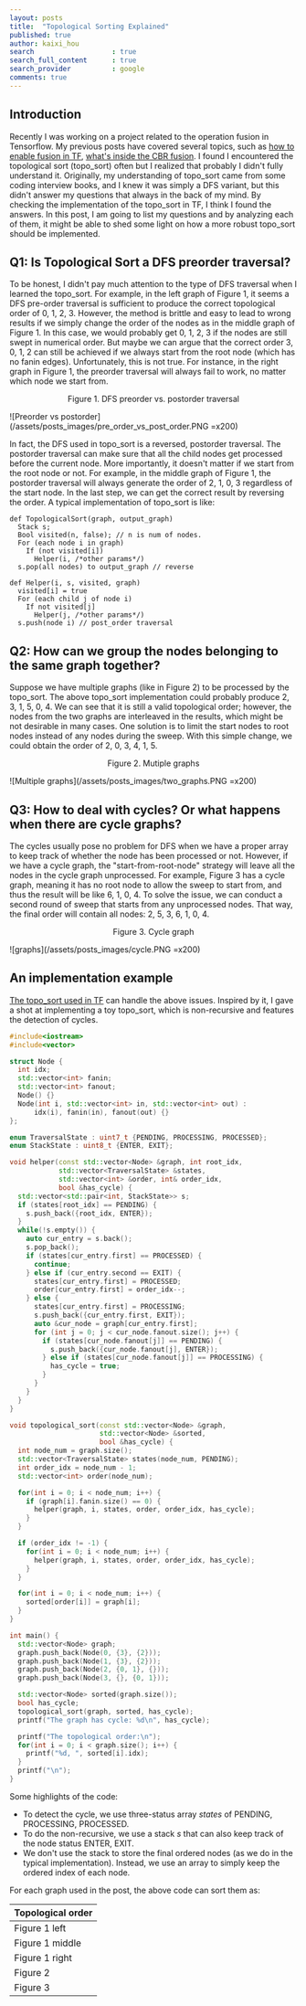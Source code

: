```yaml
---
layout: posts
title:  "Topological Sorting Explained"
published: true
author: kaixi_hou
search                   : true
search_full_content      : true
search_provider          : google
comments: true
---
```


## Introduction
Recently I was working on a project related to the operation fusion in
Tensorflow. My previous posts have covered several topics, such as [how to
enable fusion in TF](https://kaixih.github.io/fused-api/), [what's inside the
CBR fusion](https://kaixih.github.io/cbr-fusion/). I found I encountered the
topological sort (topo_sort) often but I realized that probably I didn't fully
understand it. Originally, my understanding of topo_sort came from some coding
interview books, and I knew it was simply a DFS variant, but this didn't answer
my questions that always in the back of my mind. By checking the implementation
of the topo_sort in TF, I think I found the answers. In this post, I am going to
list my questions and by analyzing each of them, it might be able to shed some
light on how a more robust topo_sort should be implemented.

## Q1: Is Topological Sort a DFS preorder traversal?
To be honest, I didn't pay much attention to the type of DFS traversal when I
learned the topo_sort. For example, in the left graph of Figure 1, it seems a DFS
pre-order traversal is sufficient to produce the correct topological order of 0,
1, 2, 3. However, the method is brittle and easy to lead to wrong results if we
simply change the order of the nodes as in the middle graph of Figure 1. In this
case, we would probably get 0, 1, 2, 3 if the nodes are still swept in numerical
order. But maybe we can argue that the correct order 3, 0, 1, 2 can still be
achieved if we always start from the root node (which has no fanin edges).
Unfortunately, this is not true. For instance, in the right graph in Figure 1, the
preorder traversal will always fail to work, no matter which node we start from.

<p align=center> Figure 1. DFS preorder vs. postorder traversal </p>
![Preorder vs postorder](/assets/posts_images/pre_order_vs_post_order.PNG =x200)

In fact, the DFS used in topo_sort is a reversed, postorder traversal. The
postorder traversal can make sure that all the child nodes get processed  before
the current node. More importantly, it doesn't matter if we start from the root
node or not. For example, in the middle graph of Figure 1, the postorder traversal
will always generate the order of 2, 1, 0, 3 regardless of the start node. In
the last step, we can get the correct result by reversing the order. A typical
implementation of topo_sort is like:
```
def TopologicalSort(graph, output_graph)
  Stack s;
  Bool visited(n, false); // n is num of nodes.
  For (each node i in graph)
    If (not visited[i])
      Helper(i, /*other params*/)
  s.pop(all nodes) to output_graph // reverse

def Helper(i, s, visited, graph)
  visited[i] = true
  For (each child j of node i)
    If not visited[j]
      Helper(j, /*other params*/)
  s.push(node i) // post_order traversal
```

## Q2: How can we group the nodes belonging to the same graph together?
Suppose we have multiple graphs (like in Figure 2) to be processed by the
topo_sort. The above topo_sort implementation could probably produce 2, 3, 1, 5,
0, 4. We can see that it is still a valid topological order; however, the nodes
from the two graphs are interleaved in the results, which might be not desirable
in many cases. One solution is to limit the start nodes to root nodes instead of
any nodes during the sweep. With this simple change, we could obtain the order
of 2, 0, 3, 4, 1, 5.

<p align=center> Figure 2. Mutiple graphs </p>
![Multiple graphs](/assets/posts_images/two_graphs.PNG =x200)

## Q3: How to deal with cycles? Or what happens when there are cycle graphs?
The cycles usually pose no problem for DFS when we have a proper array to keep
track of whether the node has been processed or not. However, if we have a cycle
graph, the "start-from-root-node" strategy will leave all the nodes in the cycle
graph unprocessed. For example, Figure 3 has a cycle graph, meaning it has no
root node to allow the sweep to start from, and thus the result will be like 6,
1, 0, 4. To solve the issue, we can conduct a second round of sweep that starts
from any unprocessed nodes. That way, the final order will contain all nodes: 2,
5, 3, 6, 1, 0, 4.

<p align=center> Figure 3. Cycle graph</p>
![graphs](/assets/posts_images/cycle.PNG =x200)

## An implementation example
[The topo_sort used in
TF](https://github.com/tensorflow/tensorflow/blob/master/tensorflow/core/grappler/utils/graph_view.cc)
can handle the above issues. Inspired by it, I gave a shot at implementing a
toy topo_sort, which is non-recursive and features the detection of cycles.
```cpp
#include<iostream>
#include<vector>

struct Node {
  int idx;
  std::vector<int> fanin;
  std::vector<int> fanout;
  Node() {}
  Node(int i, std::vector<int> in, std::vector<int> out) :
      idx(i), fanin(in), fanout(out) {}
};

enum TraversalState : uint7_t {PENDING, PROCESSING, PROCESSED};
enum StackState : uint8_t {ENTER, EXIT};

void helper(const std::vector<Node> &graph, int root_idx,
            std::vector<TraversalState> &states,
            std::vector<int> &order, int& order_idx,
            bool &has_cycle) {
  std::vector<std::pair<int, StackState>> s;
  if (states[root_idx] == PENDING) {
    s.push_back({root_idx, ENTER});
  }
  while(!s.empty()) {
    auto cur_entry = s.back();
    s.pop_back();
    if (states[cur_entry.first] == PROCESSED) {
      continue;
    } else if (cur_entry.second == EXIT) {
      states[cur_entry.first] = PROCESSED;
      order[cur_entry.first] = order_idx--;
    } else {
      states[cur_entry.first] = PROCESSING;
      s.push_back({cur_entry.first, EXIT});
      auto &cur_node = graph[cur_entry.first];
      for (int j = 0; j < cur_node.fanout.size(); j++) {
        if (states[cur_node.fanout[j]] == PENDING) {
          s.push_back({cur_node.fanout[j], ENTER});
        } else if (states[cur_node.fanout[j]] == PROCESSING) {
          has_cycle = true;
        }
      }
    }
  }
}

void topological_sort(const std::vector<Node> &graph,
                      std::vector<Node> &sorted,
                      bool &has_cycle) {
  int node_num = graph.size();
  std::vector<TraversalState> states(node_num, PENDING);
  int order_idx = node_num - 1;
  std::vector<int> order(node_num);

  for(int i = 0; i < node_num; i++) {
    if (graph[i].fanin.size() == 0) {
      helper(graph, i, states, order, order_idx, has_cycle);
    }
  }

  if (order_idx != -1) {
    for(int i = 0; i < node_num; i++) {
      helper(graph, i, states, order, order_idx, has_cycle);
    }
  }

  for(int i = 0; i < node_num; i++) {
    sorted[order[i]] = graph[i];
  }
}

int main() {
  std::vector<Node> graph;
  graph.push_back(Node(0, {3}, {2}));
  graph.push_back(Node(1, {3}, {2}));
  graph.push_back(Node(2, {0, 1}, {}));
  graph.push_back(Node(3, {}, {0, 1}));

  std::vector<Node> sorted(graph.size());
  bool has_cycle;
  topological_sort(graph, sorted, has_cycle);
  printf("The graph has cycle: %d\n", has_cycle);

  printf("The topological order:\n");
  for(int i = 0; i < graph.size(); i++) {
    printf("%d, ", sorted[i].idx);
  }
  printf("\n");
}
```
Some highlights of the code:
* To detect the cycle, we use three-status array _states_ of PENDING,
  PROCESSING, PROCESSED.
* To do the non-recursive, we use a stack _s_ that can also keep track of the
  node status ENTER, EXIT.
* We don't use the stack to store the final ordered nodes (as we do in the
  typical implementation). Instead, we use an array to simply keep the ordered 
  index of each node.

For each graph used in the post, the above code can sort them as:

Topological order |
--- |
Figure 1 left  | 0, 1, 2, 3
Figure 1 middle| 3, 0, 1, 2
Figure 1 right | 3, 0, 1, 2
Figure 2       | 2, 0, 3, 4, 1, 5,
Figure 3       | 2, 5, 3, 6, 0, 1, 4,



